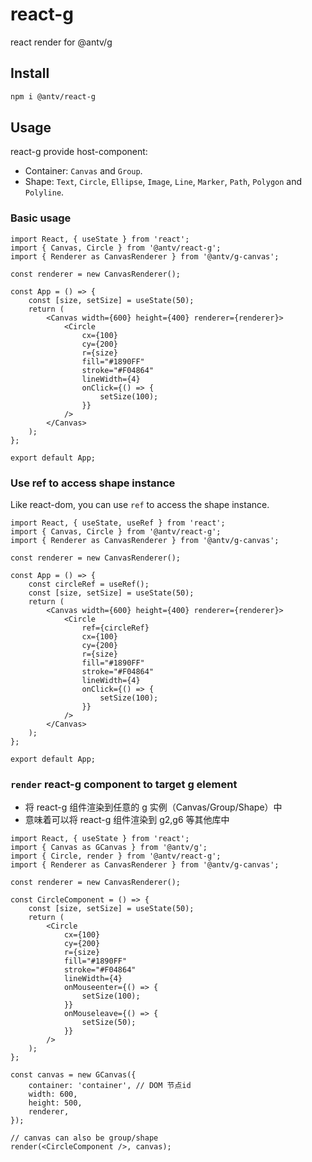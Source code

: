 # react-g

react render for @antv/g

## Install

```sh
npm i @antv/react-g
```

## Usage

react-g provide host-component:

- Container: `Canvas` and `Group`.
- Shape: `Text`, `Circle`, `Ellipse`, `Image`, `Line`, `Marker`, `Path`, `Polygon` and `Polyline`.

### Basic usage

```tsx
import React, { useState } from 'react';
import { Canvas, Circle } from '@antv/react-g';
import { Renderer as CanvasRenderer } from '@antv/g-canvas';

const renderer = new CanvasRenderer();

const App = () => {
    const [size, setSize] = useState(50);
    return (
        <Canvas width={600} height={400} renderer={renderer}>
            <Circle
                cx={100}
                cy={200}
                r={size}
                fill="#1890FF"
                stroke="#F04864"
                lineWidth={4}
                onClick={() => {
                    setSize(100);
                }}
            />
        </Canvas>
    );
};

export default App;
```

### Use ref to access shape instance

Like react-dom, you can use `ref` to access the shape instance.

```tsx
import React, { useState, useRef } from 'react';
import { Canvas, Circle } from '@antv/react-g';
import { Renderer as CanvasRenderer } from '@antv/g-canvas';

const renderer = new CanvasRenderer();

const App = () => {
    const circleRef = useRef();
    const [size, setSize] = useState(50);
    return (
        <Canvas width={600} height={400} renderer={renderer}>
            <Circle
                ref={circleRef}
                cx={100}
                cy={200}
                r={size}
                fill="#1890FF"
                stroke="#F04864"
                lineWidth={4}
                onClick={() => {
                    setSize(100);
                }}
            />
        </Canvas>
    );
};

export default App;
```

### `render` react-g component to target g element

- 将 react-g 组件渲染到任意的 g 实例（Canvas/Group/Shape）中
- 意味着可以将 react-g 组件渲染到 g2,g6 等其他库中

```tsx
import React, { useState } from 'react';
import { Canvas as GCanvas } from '@antv/g';
import { Circle, render } from '@antv/react-g';
import { Renderer as CanvasRenderer } from '@antv/g-canvas';

const renderer = new CanvasRenderer();

const CircleComponent = () => {
    const [size, setSize] = useState(50);
    return (
        <Circle
            cx={100}
            cy={200}
            r={size}
            fill="#1890FF"
            stroke="#F04864"
            lineWidth={4}
            onMouseenter={() => {
                setSize(100);
            }}
            onMouseleave={() => {
                setSize(50);
            }}
        />
    );
};

const canvas = new GCanvas({
    container: 'container', // DOM 节点id
    width: 600,
    height: 500,
    renderer,
});

// canvas can also be group/shape
render(<CircleComponent />, canvas);
```
